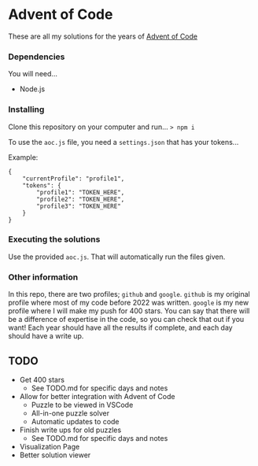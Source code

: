 # Advent of Code

These are all my solutions for the years of [Advent of Code](https://adventofcode.com)

### Dependencies

You will need...
* Node.js

### Installing

Clone this repository on your computer and run...
```> npm i```

To use the ```aoc.js``` file, you need a ```settings.json``` that has your tokens...

Example:
```
{
    "currentProfile": "profile1",
    "tokens": {
        "profile1": "TOKEN_HERE",
        "profile2": "TOKEN_HERE",
        "profile3": "TOKEN_HERE"
    }
}
```

### Executing the solutions
Use the provided ```aoc.js```. That will automatically run the files given.

### Other information
In this repo, there are two profiles; ```github``` and ```google```. ```github``` is my original profile where most of my code before 2022 was written. ```google``` is my new profile where I will make my push for 400 stars. You can say that there will be a difference of expertise in the code, so you can check that out if you want! Each year should have all the results if complete, and each day should have a write up.

## TODO
* Get 400 stars
  * See TODO.md for specific days and notes
* Allow for better integration with Advent of Code
  * Puzzle to be viewed in VSCode
  * All-in-one puzzle solver
  * Automatic updates to code
* Finish write ups for old puzzles
  * See TODO.md for specific days and notes
* Visualization Page
* Better solution viewer